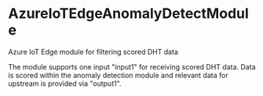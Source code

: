 # AzureIoTEdgeAnomalyDetectModule
Azure IoT Edge module for filtering scored DHT data

The module supports one input "input1" for receiving scored DHT data.
Data is scored within the anomaly detection module and relevant data for upstream is provided via "output1".
